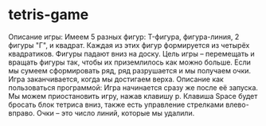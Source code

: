 # tetris-game
Описание игры:
Имеем 5 разных фигур: T-фигура, фигура-линия, 2 фигуры "Г", и квадрат. Каждая из этих фигур формируется из четырёх квадратиков. Фигуры падают вниз на доску. Цель игры – перемещать и вращать фигуры так, чтобы их приземлилось как можно больше. Если мы сумеем сформировать ряд, ряд разрушается и мы получаем очки. Игра заканчивается, когда мы достигаем верха.
Описание как пользоваться программой:
Игра начинается сразу же после её запуска. Мы можем приостановить игру, нажав клавишу p. Клавиша Space будет бросать блок тетриса вниз, также есть управление стрелками влево-вправо. Очки – это число линий, которые мы удалили.
